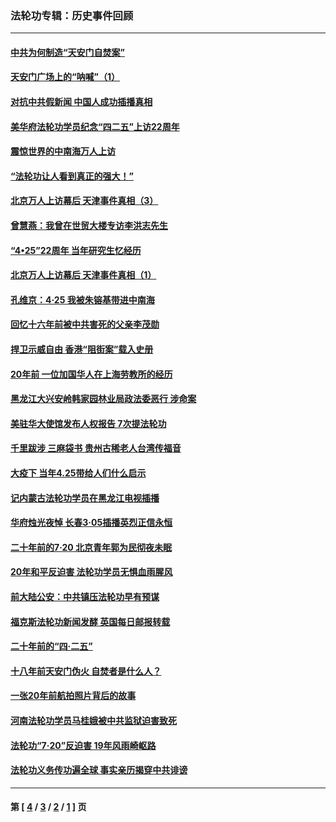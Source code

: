 ### 法轮功专辑：历史事件回顾
---
#### [中共为何制造“天安门自焚案”](../../pages/nf5793/n13183270.md?09130430) 
#### [天安门广场上的“呐喊”（1）](../../pages/nf5793/n13105277.md?09130430) 
#### [对抗中共假新闻 中国人成功插播真相](../../pages/nf5793/n12910618.md?09130430) 
#### [美华府法轮功学员纪念“四二五”上访22周年](../../pages/nf5793/n12904445.md?09130430) 
#### [震惊世界的中南海万人上访](../../pages/nf5793/n12903976.md?09130430) 
#### [“法轮功让人看到真正的强大！”](../../pages/nf5793/n12903195.md?09130430) 
#### [北京万人上访幕后 天津事件真相（3）](../../pages/nf5793/n12902807.md?09130430) 
#### [曾慧燕：我曾在世贸大楼专访李洪志先生](../../pages/nf5793/n12898729.md?09130430) 
#### [“4•25”22周年 当年研究生忆经历](../../pages/nf5793/n12894152.md?09130430) 
#### [北京万人上访幕后 天津事件真相（1）](../../pages/nf5793/n12885174.md?09130430) 
#### [孔维京：4·25 我被朱镕基带进中南海](../../pages/nf5793/n12864987.md?09130430) 
#### [回忆十六年前被中共害死的父亲李茂勋](../../pages/nf5793/n12880270.md?09130430) 
#### [捍卫示威自由 香港“阻街案”载入史册](../../pages/nf5793/n12811245.md?09130430) 
#### [20年前 一位加国华人在上海劳教所的经历](../../pages/nf5793/n12707932.md?09130430) 
#### [黑龙江大兴安岭韩家园林业局政法委恶行 涉命案](../../pages/nf5793/n12622815.md?09130430) 
#### [美驻华大使馆发布人权报告 7次提法轮功](../../pages/nf5793/n12520541.md?09130430) 
#### [千里跋涉 三麻袋书 贵州古稀老人台湾传福音](../../pages/nf5793/n12198750.md?09130430) 
#### [大疫下 当年4.25带给人们什么启示](../../pages/nf5793/n12058565.md?09130430) 
#### [记内蒙古法轮功学员在黑龙江电视插播](../../pages/nf5793/n11699194.md?09130430) 
#### [华府烛光夜悼 长春3·05插播英烈正信永恒](../../pages/nf5793/n11397432.md?09130430) 
#### [二十年前的7·20 北京青年郭为民彻夜未眠](../../pages/nf5793/n11354195.md?09130430) 
#### [20年和平反迫害 法轮功学员无惧血雨腥风](../../pages/nf5793/n11348279.md?09130430) 
#### [前大陆公安：中共镇压法轮功早有预谋](../../pages/nf5793/n11352168.md?09130430) 
#### [福克斯法轮功新闻发酵  英国每日邮报转载](../../pages/nf5793/n11285952.md?09130430) 
#### [二十年前的“四·二五”](../../pages/nf5793/n11207639.md?09130430) 
#### [十八年前天安门伪火 自焚者是什么人？](../../pages/nf5793/n10996556.md?09130430) 
#### [一张20年前航拍照片背后的故事](../../pages/nf5793/n10693797.md?09130430) 
#### [河南法轮功学员马桂娥被中共监狱迫害致死](../../pages/nf5793/n10684974.md?09130430) 
#### [法轮功“7‧20”反迫害 19年风雨崎岖路](../../pages/nf5793/n10570834.md?09130430) 
#### [法轮功义务传功遍全球 事实亲历揭穿中共诽谤](../../pages/nf5793/n10581061.md?09130430) 

---
#### 第 [ [4](./4.md?09130430) / [3](./3.md?09130430) / [2](./2.md?09130430) / [1](./1.md?09130430) ] 页

